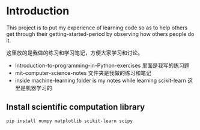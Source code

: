 # Introduction

This project is to put my experience of learning code so as to help others get through their
getting-started-period by observing how others people do it.

这里放的是我做的练习和学习笔记，方便大家学习和讨论。

- Introduction-to-programming-in-Python-exercises 里面是我写的练习题
- mit-computer-science-notes 文件夹是我做的练习和笔记
- inside machine-learning folder is my notes while learning scikit-learn 这里是机器学习的

## Install scientific computation library

```
pip install numpy matplotlib scikit-learn scipy
```

